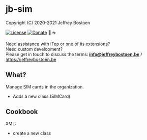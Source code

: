 # jb-sim

Copyright (C) 2020-2021 Jeffrey Bostoen

[![License](https://img.shields.io/github/license/jbostoen/iTop-custom-extensions)](https://github.com/jbostoen/iTop-custom-extensions/blob/master/license.md)
[![Donate](https://img.shields.io/badge/Donate-PayPal-green.svg)](https://www.paypal.me/jbostoen)
🍻 ☕

Need assistance with iTop or one of its extensions?  
Need custom development?  
Please get in touch to discuss the terms: **info@jeffreybostoen.be** / https://jeffreybostoen.be

## What?

Manage SIM cards in the organization.

* Adds a new class (SIMCard)

## Cookbook

XML:
* create a new class


